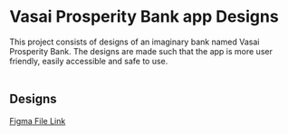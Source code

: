 # Vasai Prosperity Bank app Designs

This project consists of designs of an imaginary bank named Vasai Prosperity Bank. The designs are made such that the app is more user friendly, easily accessible and safe to use.
<br>
<br>

## Designs
[Figma File Link](https://www.figma.com/design/lkRsBDrBfk9SJHpGEYgXX7/Bank-App?node-id=0-1&t=CAyYg3UneVddftEW-1)
